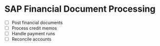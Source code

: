 # SAP Financial Document Processing 

<!--{{<objectives>}}-->
- [ ] Post financial documents
- [ ] Process credit memos
- [ ] Handle payment runs
- [ ] Reconcile accounts 

<!--{{</objectives>}}-->